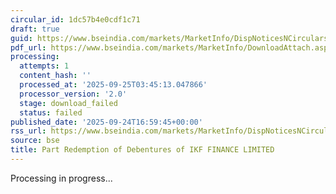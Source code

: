 ```yaml
---
circular_id: 1dc57b4e0cdf1c71
draft: true
guid: https://www.bseindia.com/markets/MarketInfo/DispNoticesNCirculars.aspx?Noticeid={46A04029-938D-4363-A4F7-41F386100982}&noticeno=20250924-65&dt=09/24/2025&icount=65&totcount=75&flag=0
pdf_url: https://www.bseindia.com/markets/MarketInfo/DownloadAttach.aspx?id=20250924-65&attachedId=
processing:
  attempts: 1
  content_hash: ''
  processed_at: '2025-09-25T03:45:13.047866'
  processor_version: '2.0'
  stage: download_failed
  status: failed
published_date: '2025-09-24T16:59:45+00:00'
rss_url: https://www.bseindia.com/markets/MarketInfo/DispNoticesNCirculars.aspx?Noticeid={46A04029-938D-4363-A4F7-41F386100982}&noticeno=20250924-65&dt=09/24/2025&icount=65&totcount=75&flag=0
source: bse
title: Part Redemption of Debentures of IKF FINANCE LIMITED
---
```


Processing in progress...